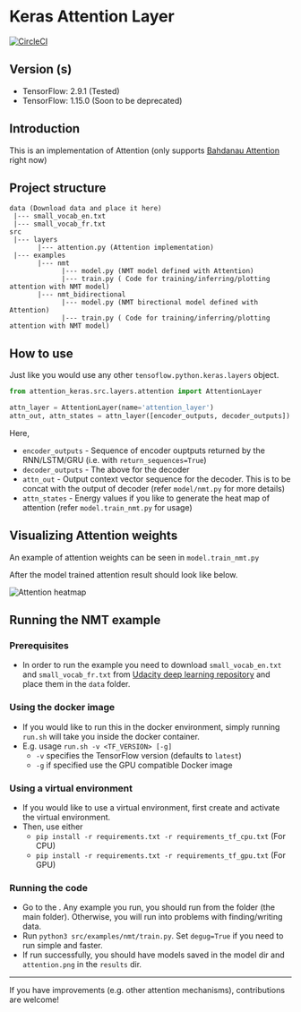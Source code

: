 # Keras Attention Layer

[![CircleCI](https://circleci.com/gh/circleci/circleci-docs.svg?style=sheild)](https://circleci.com/gh/thushv89/attention_keras)

## Version (s)
- TensorFlow: 2.9.1 (Tested)
- TensorFlow: 1.15.0 (Soon to be deprecated)

## Introduction

This is an implementation of Attention (only supports [Bahdanau Attention](https://arxiv.org/pdf/1409.0473.pdf) right now)

## Project structure

```
data (Download data and place it here)
 |--- small_vocab_en.txt
 |--- small_vocab_fr.txt
src
 |--- layers
       |--- attention.py (Attention implementation)
 |--- examples
       |--- nmt
             |--- model.py (NMT model defined with Attention)
             |--- train.py ( Code for training/inferring/plotting attention with NMT model)
       |--- nmt_bidirectional
             |--- model.py (NMT birectional model defined with Attention)
             |--- train.py ( Code for training/inferring/plotting attention with NMT model)

```
## How to use

Just like you would use any other `tensoflow.python.keras.layers` object.

```python
from attention_keras.src.layers.attention import AttentionLayer

attn_layer = AttentionLayer(name='attention_layer')
attn_out, attn_states = attn_layer([encoder_outputs, decoder_outputs])

```

Here,

- `encoder_outputs` - Sequence of encoder ouptputs returned by the RNN/LSTM/GRU (i.e. with `return_sequences=True`)
- `decoder_outputs` - The above for the decoder
- `attn_out` - Output context vector sequence for the decoder. This is to be concat with the output of decoder (refer `model/nmt.py` for more details)
- `attn_states` - Energy values if you like to generate the heat map of attention (refer `model.train_nmt.py` for usage)

## Visualizing Attention weights

An example of attention weights can be seen in `model.train_nmt.py`

After the model trained attention result should look like below.

![Attention heatmap](https://github.com/thushv89/attention_keras/blob/master/results/attention.png)

## Running the NMT example

### Prerequisites
* In order to run the example you need to download `small_vocab_en.txt` and `small_vocab_fr.txt` from [Udacity deep learning repository](https://github.com/udacity/deep-learning/tree/master/language-translation/data) and place them in the `data` folder.

### Using the docker image
* If you would like to run this in the docker environment, simply running `run.sh` will take you inside the docker container.
* E.g. usage `run.sh -v <TF_VERSION> [-g]`
  * `-v` specifies the TensorFlow version (defaults to `latest`)
  * `-g` if specified use the GPU compatible Docker image

### Using a virtual environment
* If you would like to use a virtual environment, first create and activate the virtual environment. 
* Then, use either 
  * `pip install -r requirements.txt -r requirements_tf_cpu.txt` (For CPU)
  * `pip install -r requirements.txt -r requirements_tf_gpu.txt` (For GPU)
    
### Running the code
* Go to the <project dir>. Any example you run, you should run from the <project dir> folder (the main folder). Otherwise, you will run into problems with finding/writing data.
* Run  `python3 src/examples/nmt/train.py`. Set `degug=True` if you need to run simple and faster.
* If run successfully, you should have models saved in the model dir and `attention.png` in the `results` dir.
___

If you have improvements (e.g. other attention mechanisms), contributions are welcome!
